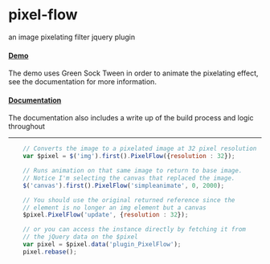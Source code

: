 # pixel-flow
an image pixelating filter jquery plugin

#### [Demo](http://devnimlos.com/projects/PixelFlow/)
The demo uses Green Sock Tween in order to animate the pixelating effect, see the documentation for more information.

#### [Documentation](http://devnimlos.com/professional/pixelflow)
The documentation also includes a write up of the build process and logic throughout

-------
```javascript
	// Converts the image to a pixelated image at 32 pixel resolution
	var $pixel = $('img').first().PixelFlow({resolution : 32});

	// Runs animation on that same image to return to base image.
	// Notice I'm selecting the canvas that replaced the image.
	$('canvas').first().PixelFlow('simpleanimate', 0, 2000);

	// You should use the original returned reference since the
	// element is no longer an img element but a canvas
	$pixel.PixelFlow('update', {resolution : 32});

	// or you can access the instance directly by fetching it from 
	// the jQuery data on the $pixel
	var pixel = $pixel.data('plugin_PixelFlow');
	pixel.rebase();
```
